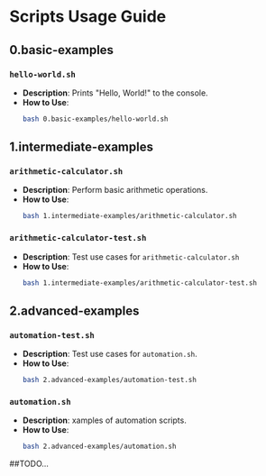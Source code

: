 # Scripts Usage Guide

## 0.basic-examples
### `hello-world.sh`
- **Description**: Prints "Hello, World!" to the console.
- **How to Use**: 
  ```sh
  bash 0.basic-examples/hello-world.sh

## 1.intermediate-examples
### `arithmetic-calculator.sh`
- **Description**: Perform basic arithmetic operations.
- **How to Use**: 
  ```sh
  bash 1.intermediate-examples/arithmetic-calculator.sh

### `arithmetic-calculator-test.sh`
- **Description**: Test use cases for `arithmetic-calculator.sh`
- **How to Use**: 
  ```sh
  bash 1.intermediate-examples/arithmetic-calculator-test.sh


## 2.advanced-examples
### `automation-test.sh`
- **Description**: Test use cases for `automation.sh`.
- **How to Use**: 
  ```sh
  bash 2.advanced-examples/automation-test.sh

### `automation.sh`
- **Description**: xamples of automation scripts.
- **How to Use**: 
  ```sh
  bash 2.advanced-examples/automation.sh

##TODO...